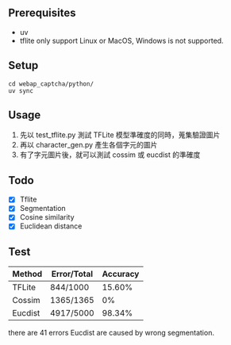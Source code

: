 ## Prerequisites

- uv
- tflite only support Linux or MacOS, Windows is not supported.

## Setup

```
cd webap_captcha/python/
uv sync
```

## Usage

1. 先以 test_tflite.py 測試 TFLite 模型準確度的同時，蒐集驗證圖片
2. 再以 character_gen.py 產生各個字元的圖片
3. 有了字元圖片後，就可以測試 cossim 或 eucdist 的準確度

## Todo

- [X] Tflite
- [X] Segmentation
- [X] Cosine similarity
- [X] Euclidean distance

## Test

| Method | Error/Total | Accuracy |
|--------|-------------|----------|
| TFLite | 844/1000    | 15.60%   |
| Cossim | 1365/1365   | 0%       |
| Eucdist| 4917/5000   | 98.34%   |

there are 41 errors Eucdist are caused by wrong segmentation.
